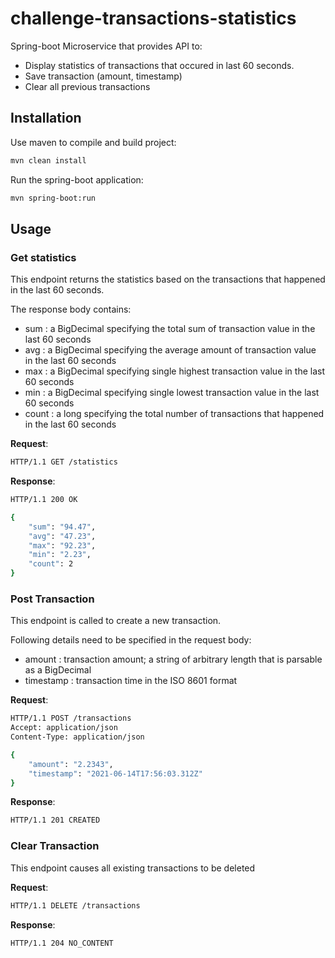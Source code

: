 # challenge-transactions-statistics

Spring-boot Microservice that provides API to:
 - Display statistics of transactions that occured in last 60 seconds.
 - Save transaction (amount, timestamp)
 - Clear all previous transactions

## Installation
Use maven to compile and build project:
```bash
mvn clean install 
```
Run the spring-boot application:
```bash
mvn spring-boot:run
```

## Usage

### Get statistics
This endpoint returns the statistics based on the transactions that happened in the last 60 seconds.

The response body contains:
 - sum : a BigDecimal specifying the total sum of transaction value in the last 60 seconds
 - avg : a BigDecimal specifying the average amount of transaction value in the last 60 seconds
 - max : a BigDecimal specifying single highest transaction value in the last 60 seconds
 - min : a BigDecimal specifying single lowest transaction value in the last 60 seconds
 - count : a long specifying the total number of transactions that happened in the last 60 seconds

**Request**:
```bash
HTTP/1.1 GET /statistics
```
**Response**:
```bash
HTTP/1.1 200 OK

{
    "sum": "94.47",
    "avg": "47.23",
    "max": "92.23",
    "min": "2.23",
    "count": 2
}
```

### Post Transaction
This endpoint is called to create a new transaction.

Following details need to be specified in the request body:
 - amount : transaction amount; a string of arbitrary length that is parsable as a BigDecimal
 - timestamp : transaction time in the ISO 8601 format

**Request**:
```bash
HTTP/1.1 POST /transactions
Accept: application/json
Content-Type: application/json

{
    "amount": "2.2343",
    "timestamp": "2021-06-14T17:56:03.312Z"
}
```
**Response**:
```bash
HTTP/1.1 201 CREATED
```

### Clear Transaction
This endpoint causes all existing transactions to be deleted

**Request**:
```bash
HTTP/1.1 DELETE /transactions
```
**Response**:
```bash
HTTP/1.1 204 NO_CONTENT
```
